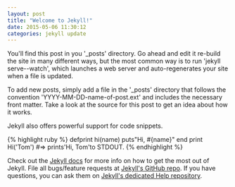 ```yaml
---
layout: post
title: "Welcome to Jekyll!"
date: 2015-05-06 11:30:12
categories: jekyll update
---
```

You'll find this post in you '_posts' directory. Go ahead and edit it re-build the site in many different ways, but the most common way is to run 'jekyll serve--watch', which launches a web server and auto-regenerates your site when a file is updated.

To add new posts, simply add a file in the '_posts' directory that follows the convention 'YYYY-MM-DD-name-of-post.ext' and includes the necessary front matter. Take a look at the source for this post to get an idea about how it works.

Jekyll also offers powerful support for code snippets.

{% highlight ruby %}
defprint hi(name)
 puts"Hi, #{name}"
end
print Hi('Tom')
#=> prints'Hi, Tom'to STDOUT.
{% endhighlight %}

Check out the [Jekyll docs][jekyll] for more info on how to get the most out of Jekyll. File all bugs/feature requests at [Jekyll's GitHub repo][jekyll-gh]. If you have questions, you can ask them on [Jekyll's dedicated Help repository][jekyll-help].

[jekyll]: http://jekyllrb.com
[jekyll-gh]: https://github.com/jekyll/jekyll
[jekyll-help]: https://github.com/jekyll/jekyll-help
